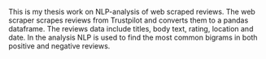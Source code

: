This is my thesis work on NLP-analysis of web scraped reviews. The web scraper scrapes reviews from Trustpilot and converts them to a pandas dataframe. 
The reviews data include titles, body text, rating, location and date.
In the analysis NLP is used to find the most common bigrams in both positive and negative reviews.
